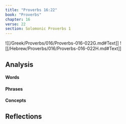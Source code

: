 ```yaml
---
title: "Proverbs 16:22"
book: "Proverbs"
chapter: 16
verse: 22
section: Solomonic Proverbs 1
---
```

![[/Greek/Proverbs/016/Proverbs-016-022G.md#Text]]
![[/Hebrew/Proverbs/016/Proverbs-016-022H.md#Text]]

## Analysis

#### Words

#### Phrases

#### Concepts

## Reflections
